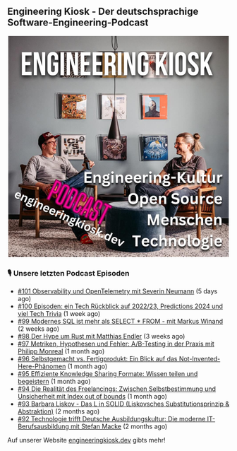 ## Engineering Kiosk - Der deutschsprachige Software-Engineering-Podcast

<p align="center">
  <img width="500" height="500" src="https://github.com/EngineeringKiosk/.github/blob/main/images/podcast_square.jpg" alt="Engineering Kiosk Podcast" title="Engineering Kiosk Podcast">
</p>

### 🎙️ Unsere letzten Podcast Episoden


- [#101 Observability und OpenTelemetry mit Severin Neumann](https://engineeringkiosk.dev) (5 days ago)
- [#100 Episoden: ein Tech Rückblick auf 2022/23, Predictions 2024 und viel Tech Trivia](https://engineeringkiosk.dev) (1 week ago)
- [#99 Modernes SQL ist mehr als SELECT * FROM - mit Markus Winand](https://engineeringkiosk.dev) (2 weeks ago)
- [#98 Der Hype um Rust mit Matthias Endler](https://engineeringkiosk.dev) (3 weeks ago)
- [#97 Metriken, Hypothesen und Fehler: A/B-Testing in der Praxis mit Philipp Monreal](https://engineeringkiosk.dev) (1 month ago)
- [#96 Selbstgemacht vs. Fertigprodukt: Ein Blick auf das Not-Invented-Here-Phänomen](https://engineeringkiosk.dev) (1 month ago)
- [#95 Effiziente Knowledge Sharing Formate: Wissen teilen und begeistern](https://engineeringkiosk.dev) (1 month ago)
- [#94 Die Realität des Freelancings: Zwischen Selbstbestimmung und Unsicherheit mit Index out of bounds](https://engineeringkiosk.dev) (1 month ago)
- [#93 Barbara Liskov - Das L in SOLID (Liskovsches Substitutionsprinzip &amp; Abstraktion)](https://engineeringkiosk.dev) (2 months ago)
- [#92 Technologie trifft Deutsche Ausbildungskultur: Die moderne IT-Berufsausbildung mit Stefan Macke](https://engineeringkiosk.dev) (2 months ago)

Auf unserer Website [engineeringkiosk.dev](https://engineeringkiosk.dev/) gibts mehr!
